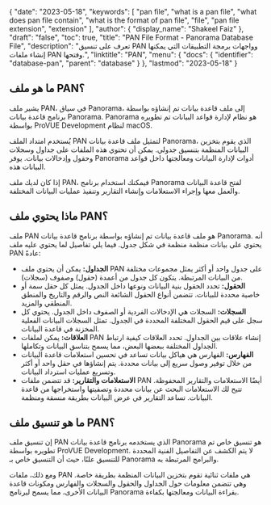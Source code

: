 {
  "date": "2023-05-18",
  "keywords": [
    "pan file",
    "what is a pan file",
    "what does pan file contain",
    "what is the format of pan file",
    "file",
    "pan file extension",
    "extension"
  ],
  "author": {
    "display_name": "Shakeel Faiz"
  },
  "draft": "false",
  "toc": true,
  "title": "PAN File Format - Panorama Database File",
  "description": "تعرف على تنسيق PAN وواجهات برمجة التطبيقات التي يمكنها إنشاء ملفات PAN وفتحها.",
  "linktitle": "PAN",
  "menu": {
    "docs": {
      "identifier": "database-pan",
      "parent": "database"
    }
  },
  "lastmod": "2023-05-18"
}

## ما هو ملف PAN؟

يشير ملف PAN، في سياق Panorama، إلى ملف قاعدة بيانات تم إنشاؤه بواسطة برنامج قاعدة بيانات Panorama. Panorama هو نظام لإدارة قواعد البيانات تم تطويره بواسطة ProVUE Development لنظام macOS.

يُستخدم امتداد الملف PAN لتمثيل ملف قاعدة بيانات Panorama، الذي يقوم بتخزين البيانات المنظمة بتنسيق جدولي. يمكن أن تحتوي هذه الملفات على جداول وسجلات وحقول وإدخالات بيانات. يوفر Panorama أدوات لإدارة البيانات ومعالجتها داخل قواعد البيانات هذه.

إذا كان لديك ملف PAN، فيمكنك استخدام برنامج Panorama لفتح قاعدة البيانات والعمل معها وإجراء الاستعلامات وإنشاء التقارير وتنفيذ عمليات البيانات المختلفة.

## ماذا يحتوي ملف PAN؟

ملف PAN هو ملف قاعدة بيانات تم إنشاؤه بواسطة برنامج قاعدة بيانات Panorama. أنه يحتوي على بيانات منظمة منظمة في شكل جدول. فيما يلي تفاصيل لما يحتوي عليه ملف PAN عادةً:

- **الجداول:** يمكن أن يحتوي ملف PAN على جدول واحد أو أكثر يمثل مجموعات مختلفة من البيانات المرتبطة. يتكون كل جدول من أعمدة (حقول) وصفوف (سجلات).
- **الحقول:** تحدد الحقول بنية البيانات ونوعها داخل الجدول. يمثل كل حقل سمة أو خاصية محددة للبيانات. تتضمن أنواع الحقول الشائعة النص والرقم والتاريخ والمنطق المنطقي والمزيد.
- **السجلات:** السجلات هي الإدخالات الفردية أو الصفوف داخل الجدول. يحتوي كل سجل على قيم الحقول المختلفة المحددة في الجدول. تمثل السجلات البيانات الفعلية المخزنة في قاعدة البيانات.
- **العلاقات:** يمكن لملفات PAN إنشاء علاقات بين الجداول. تحدد العلاقات كيفية ارتباط الجداول المختلفة ببعضها البعض، مما يسمح بتناسق البيانات وتكاملها.
- **الفهارس:** الفهارس هي هياكل بيانات تساعد في تحسين استعلامات قاعدة البيانات من خلال توفير وصول سريع إلى بيانات محددة. يتم إنشاؤها في حقل واحد أو أكثر وتسريع عمليات استرداد البيانات.
- **الاستعلامات والتقارير:** قد تتضمن ملفات PAN أيضًا الاستعلامات والتقارير المحفوظة. تتيح لك الاستعلامات البحث عن بيانات محددة وتصفيتها واستخراجها من قاعدة البيانات. تساعد التقارير في عرض البيانات بطريقة منسقة ومنظمة.

## ما هو تنسيق ملف PAN؟

إن تنسيق ملف PAN الذي يستخدمه برنامج قاعدة بيانات Panorama هو تنسيق خاص تم تطويره بواسطة ProVUE Development. لا يتم الكشف عن التفاصيل الفنية المحددة للتنسيق علنًا، حيث أن التنسيق خاص بـ Panorama والبرامج المرتبطة به.

ومع ذلك، ملفات PAN هي ملفات ثنائية تقوم بتخزين البيانات المنظمة بطريقة خاصة. وهي تتضمن معلومات حول الجداول والحقول والسجلات والفهارس ومكونات قاعدة البيانات الأخرى، مما يسمح لبرنامج Panorama بقراءة البيانات ومعالجتها بكفاءة.